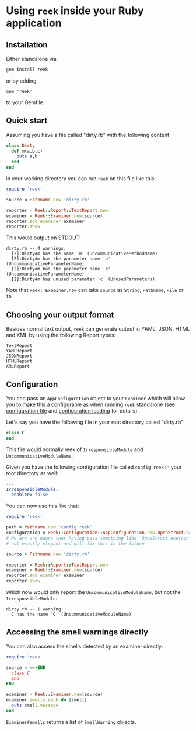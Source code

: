 # Using `reek` inside your Ruby application

## Installation

Either standalone via

```bash
gem install reek
```

or by adding

```
gem 'reek'
```

to your Gemfile.

## Quick start

Assuming you have a file called "dirty.rb" with the following content

```Ruby
class Dirty
  def m(a,b,c)
    puts a,b
  end
end
```

in your working directory you can run `reek` on this file like this:

```ruby
require 'reek'

source = Pathname.new 'dirty.rb'

reporter = Reek::Report::TextReport.new
examiner = Reek::Examiner.new(source)
reporter.add_examiner examiner
reporter.show
```

This would output on STDOUT:

```
dirty.rb -- 4 warnings:
  [2]:Dirty#m has the name 'm' (UncommunicativeMethodName)
  [2]:Dirty#m has the parameter name 'a' (UncommunicativeParameterName)
  [2]:Dirty#m has the parameter name 'b' (UncommunicativeParameterName)
  [2]:Dirty#m has unused parameter 'c' (UnusedParameters)
```

Note that `Reek::Examiner.new` can take `source` as `String`, `Pathname`, `File` or `IO`.

## Choosing your output format

Besides normal text output, `reek` can generate output in YAML,
JSON, HTML and XML by using the following Report types:

```
TextReport
YAMLReport
JSONReport
HTMLReport
XMLReport
```

## Configuration

You can pass an `AppConfiguration` object to your `Examiner` which will allow you to make
this a configurable as when running `reek` standalone (see [configuration file](../README.md#configuration-file)
and [configuration loading](../README.md#configuration-loading) for details).

Let's say you have the following file in your root directory called "dirty.rb":

```Ruby
class C
end
```

This file would normally reek of `IrresponsibleModule` and `UncommunicativeModuleName`.

Given you have the following configuration file called `config.reek` in your root directory as well:

```Yaml
---
IrresponsibleModule:
  enabled: false
```

You can now use this like that:

```Ruby
require 'reek'

path = Pathname.new 'config.reek'
configuration = Reek::Configuration::AppConfiguration.new OpenStruct.new(config_file: path)
# We are are aware that having pass something like `OpenStruct.new(config_file: path)`is
# not exactly elegant and will fix this in the future

source = Pathname.new 'dirty.rb'

reporter = Reek::Report::TextReport.new
examiner = Reek::Examiner.new(source)
reporter.add_examiner examiner
reporter.show

```

which now would only report the `UncommunicativeModuleName`, but not the `IrresponsibleModule`:

```
dirty.rb -- 1 warning:
  C has the name 'C' (UncommunicativeModuleName)
```

## Accessing the smell warnings directly

You can also access the smells detected by an examiner directly:

```ruby
require 'reek'

source = <<-END
  class C
  end
END

examiner = Reek::Examiner.new(source)
examiner.smells.each do |smell|
  puts smell.message
end
```

`Examiner#smells` returns a list of `SmellWarning` objects.
